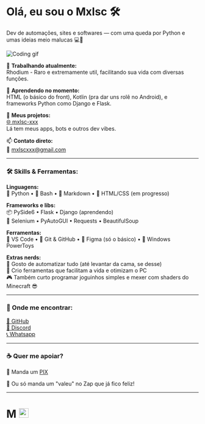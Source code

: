 # Olá, eu sou o Mxlsc 🛠️
Dev de automações, sites e softwares — com uma queda por Python e umas ideias meio malucas 💻🐍

![Coding gif](https://github.com/Mxlsc-XXX/Mxlsc-XXX/blob/main/dsn.png?raw=true)

🚧 **Trabalhando atualmente:**  
Rhodium - Raro e extremamente util, facilitando sua vida com diversas funções.

🌱 **Aprendendo no momento:**  
HTML (o básico do front), Kotlin (pra dar uns rolê no Android), e frameworks Python como Django e Flask.

📂 **Meus projetos:**  
[🌐 mxlsc-xxx](https://mxlsc-xxx.github.io/Mxlsc)  
Lá tem meus apps, bots e outros dev vibes.

📫 **Contato direto:**  
📩 mxlscxxx@gmail.com

---

### 🛠️ Skills & Ferramentas:

**Linguagens:**  
🐍 Python • 🧠 Bash • 💬 Markdown • 📄 HTML/CSS (em progresso)

**Frameworks e libs:**  
📦 PySide6 • Flask • Django (aprendendo)  
📌 Selenium • PyAutoGUI • Requests • BeautifulSoup

**Ferramentas:**  
🧼 VS Code • 🐙 Git & GitHub • 💾 Figma (só o básico) • 🔧 Windows PowerToys

**Extras nerds:**  
🧠 Gosto de automatizar tudo (até levantar da cama, se desse)  
🧰 Crio ferramentas que facilitam a vida e otimizam o PC  
🎮 Também curto programar joguinhos simples e mexer com shaders do Minecraft 😎

---

### 📱 Onde me encontrar:

[📌 GitHub](https://github.com/Mxlsc-XXX)  
[📱 Discord](https://discordapp.com/users/586608984560238595)  
[📞 Whatsapp](https://wa.me/+5513974140538)

---

### ☕ Quer me apoiar?

💸 Manda um [PIX](https://pixgg.com/Mxlsc)

🤝 Ou só manda um "valeu" no Zap que já fico feliz!

---

# M <img src="https://symbl-cdn.com/i/webp/c8/8d8213fdfc319115454d1a34b7b36e.webp" width="25"/>
